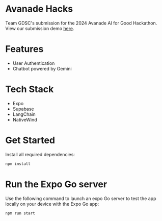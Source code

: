 # Avanade Hacks

Team GDSC's submission for the 2024 Avanade AI for Good Hackathon. View our submission demo [here](https://www.linkedin.com/posts/bryan-bergo-952940259_aiforgood-expo-reactnative-activity-7184395159810240512-towC?utm_source=share&utm_medium=member_desktop).

# Features

- User Authentication
- Chatbot powered by Gemini

# Tech Stack

- Expo
- Supabase
- LangChain
- NativeWind

# Get Started

Install all required dependencies:

```sh
npm install
```

# Run the Expo Go server

Use the following command to launch an expo Go server to test the app locally on your device with the Expo Go app:

```
npm run start
```

